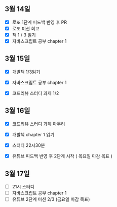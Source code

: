 ## 3월 14일

- [x] 로또 1단계 피드백 반영 후 PR
- [x] 로또 미션 회고
- [x] 책 1 / 3 읽기
- [x] 자바스크립트 공부 chapter 1

## 3월 15일

- [x] 개발책 1/3읽기
- [x] 자바스크립트 공부 chapter 1
- [x] 코드리뷰 스터디 과제 1/2


## 3월 16일

- [x] 코드리뷰 스터디 과제 마무리
- [x] 개발책 chapter 1 읽기
- [x] 스터디 22시30분
- [x] 유튜브 피드백 반영 후 2단계 시작 ( 목요일 마감 목표 )


## 3월 17일

- [ ] 21시 스터디
- [ ] 자바스크립트 공부 chapter 1
- [ ] 유튜브 2단계 미션 2/3 (금요일 마감 목표)
